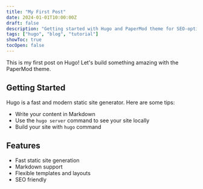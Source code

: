 ```yaml
---
title: "My First Post"
date: 2024-01-01T10:00:00Z
draft: false
description: "Getting started with Hugo and PaperMod theme for SEO-optimized blogging"
tags: ["hugo", "blog", "tutorial"]
showToc: true
tocOpen: false
---
```


This is my first post on Hugo! Let's build something amazing with the PaperMod theme.

## Getting Started

Hugo is a fast and modern static site generator. Here are some tips:

- Write your content in Markdown
- Use the `hugo server` command to see your site locally
- Build your site with `hugo` command

## Features

- Fast static site generation
- Markdown support
- Flexible templates and layouts
- SEO friendly

